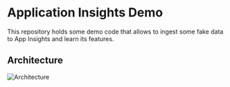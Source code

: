 # Application Insights Demo

This repository holds some demo code that allows to ingest some fake data to App Insights and learn its features. 

## Architecture

![Architecture](https://i.imgur.com/Udicmrl.png)
